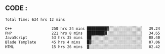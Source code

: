 ## CODE :
<!--START_SECTION:waka-->

```txt
Total Time: 634 hrs 12 mins

C++                  250 hrs 24 mins █████████▓░░░░░░░░░░░░░░░   39.24 %
PHP                  221 hrs 8 mins  ████████▓░░░░░░░░░░░░░░░░   34.65 %
JavaScript           53 hrs 35 mins  ██░░░░░░░░░░░░░░░░░░░░░░░   08.40 %
Blade Template       45 hrs 4 mins   █▓░░░░░░░░░░░░░░░░░░░░░░░   07.06 %
HTML                 15 hrs 26 mins  ▓░░░░░░░░░░░░░░░░░░░░░░░░   02.42 %
```

<!--END_SECTION:waka-->
